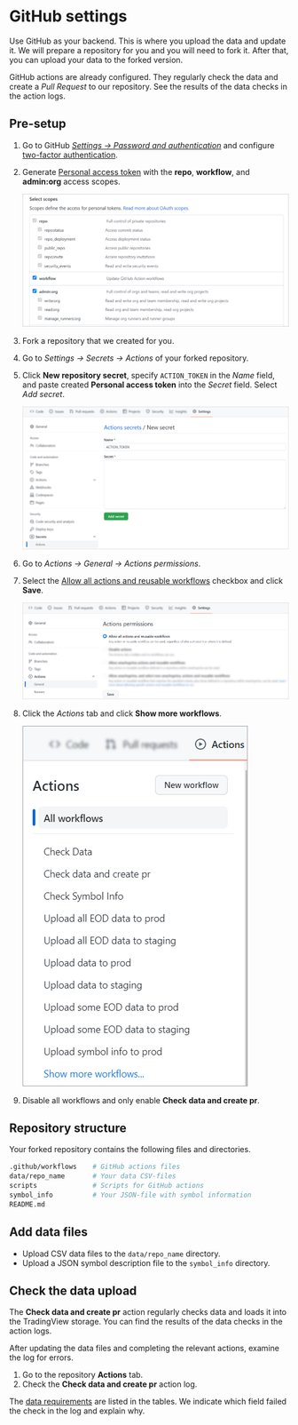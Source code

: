 [gh_docs_2fa]: https://docs.github.com/en/authentication/securing-your-account-with-two-factor-authentication-2fa/configuring-two-factor-authentication
[gh_docs_pat]: https://docs.github.com/en/authentication/keeping-your-account-and-data-secure/creating-a-personal-access-token
[gh_security]: https://github.com/settings/security
[gh_docs_actions]: https://docs.github.com/en/enterprise-cloud@latest/organizations/managing-organization-settings/disabling-or-limiting-github-actions-for-your-organization#allowing-select-actions-and-reusable-workflows-to-run
[_data]: /data.md

# GitHub settings

Use GitHub as your backend. This is where you upload the data and update it.
We will prepare a repository for you and you will need to fork it. After that, you can upload your data to the forked version.

GitHub actions are already configured. They regularly check the data and create a _Pull Request_ to our repository.
See the results of the data checks in the action logs.

## Pre-setup

1. Go to GitHub [_Settings → Password and authentication_][gh_security] and configure [two-factor authentication][gh_docs_2fa].
2. Generate [Personal access token][gh_docs_pat] with the __repo__, __workflow__, and __admin:org__ access scopes.

    ![GitHub access scopes](/images/github_access_scopes.png)

3. Fork a repository that we created for you.
4. Go to _Settings → Secrets → Actions_ of your forked repository.
5. Click __New repository secret__, specify `ACTION_TOKEN` in the _Name_ field, and paste created __Personal access token__ into the _Secret_ field. Select _Add secret_.

    ![Adding GitHub action secret](/images/github_new_action_secret.png)

6. Go to _Actions → General → Actions permissions_.
7. Select the [Allow all actions and reusable workflows][gh_docs_actions] checkbox and click __Save__.

    ![Selecting GitHub actions permissions](/images/github_actions_permissions.png)

8. Click the _Actions_ tab and click __Show more workflows__.

    ![Repository action list](/images/github_action_list.png)

9. Disable all workflows and only enable __Check data and create pr__.

## Repository structure

Your forked repository contains the following files and directories.

```bash
.github/workflows    # GitHub actions files
data/repo_name       # Your data CSV-files
scripts              # Scripts for GitHub actions
symbol_info          # Your JSON-file with symbol information
README.md
```

## Add data files

- Upload CSV data files to the `data/repo_name` directory.
- Upload a JSON symbol description file to the `symbol_info` directory.

## Check the data upload

The __Check data and create pr__ action regularly checks data and loads it into the TradingView storage.
You can find the results of the data checks in the action logs.

After updating the data files and completing the relevant actions, examine the log for errors.

1. Go to the repository __Actions__ tab.
2. Check the __Check data and create pr__ action log.

The [data requirements][_data] are listed in the tables. We indicate which field failed the check in the log and explain why.
